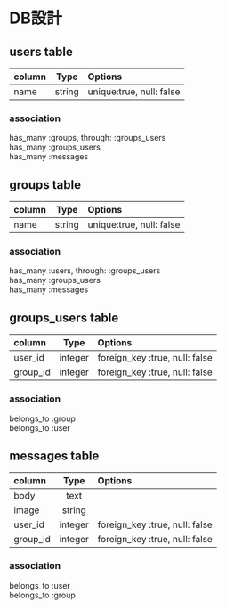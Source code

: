 # DB設計

## users table

| column                | Type   | Options                  |
|:----------------------|:------:|:-------------------------|
| name                  | string | unique:true, null: false |


### association

has_many :groups, through: :groups_users  
has_many :groups_users  
has_many :messages


## groups table

| column                | Type   | Options                  |
|:----------------------|:------:|:-------------------------|
| name                  | string | unique:true, null: false |


### association

has_many :users, through: :groups_users  
has_many :groups_users  
has_many :messages


## groups_users table

| column             | Type    | Options                        |
|:-------------------|:-------:|:-------------------------------|
| user_id            | integer | foreign_key :true, null: false |
| group_id           | integer | foreign_key :true, null: false |


### association

belongs_to :group  
belongs_to :user


## messages table

| column          | Type    | Options                        |
|:----------------|:-------:|:-------------------------------|
| body            | text    |                                |
| image           | string  |                                |
| user_id         | integer | foreign_key :true, null: false |
| group_id        | integer | foreign_key :true, null: false |


### association

belongs_to :user  
belongs_to :group
